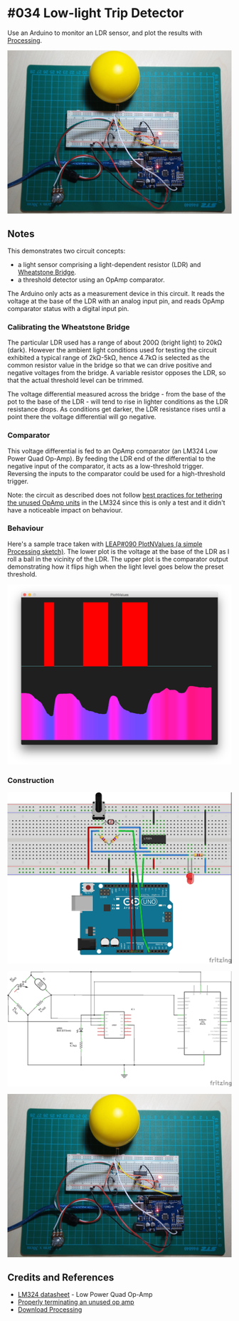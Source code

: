 # #034 Low-light Trip Detector

Use an Arduino to monitor an LDR sensor, and plot the results with [Processing](https://www.processing.org).

![The Build](./assets/Comparator_build.jpg?raw=true)

## Notes

This demonstrates two circuit concepts:

* a light sensor comprising a light-dependent resistor (LDR) and [Wheatstone Bridge](http://en.wikipedia.org/wiki/Wheatstone_bridge).
* a threshold detector using an OpAmp comparator.

The Arduino only acts as a measurement device in this circuit.
It reads the voltage at the base of the LDR with an analog input pin,
and reads OpAmp comparator status with a digital input pin.

### Calibrating the Wheatstone Bridge

The particular LDR used has a range of about 200Ω (bright light) to 20kΩ (dark).
However the ambient light conditions used for testing the circuit exhibited a typical range of 2kΩ-5kΩ,
hence 4.7kΩ is selected as the common resistor value in the bridge so that we can drive positive and negative voltages from the bridge.
A variable resistor opposes the LDR, so that the actual threshold level can be trimmed.

The voltage differential measured across the bridge - from the base of the pot to the base of the LDR -
will tend to rise in lighter conditions as the LDR resistance drops.
As conditions get darker, the LDR resistance rises until a point there the voltage differential will go negative.

### Comparator

This voltage differential is fed to an OpAmp comparator (an LM324 Low Power Quad Op-Amp).
By feeding the LDR end of the differential to the negative input of the comparator, it acts as a low-threshold trigger.
Reversing the inputs to the comparator could be used for a high-threshold trigger.

Note: the circuit as described does not follow
[best practices for tethering the unused OpAmp units](http://www.electronicproducts.com/Analog_Mixed_Signal_ICs/Amplifiers/Properly_terminating_an_unused_op_amp.aspx)
 in the LM324 since this is only a test and it didn't have a noticeable impact on behaviour.

### Behaviour

Here's a sample trace taken with [LEAP#090 PlotNValues (a simple Processing sketch)](https://leap.tardate.com/playground/plotnvalues/).
The lower plot is the voltage at the base of the LDR as I roll a ball in the vicinity of the LDR.
The upper plot is the comparator output demonstrating how it
flips high when the light level goes below the preset threshold.

![processing trace](./assets/processing_trace.png?raw=true)

### Construction

![The Breadboard](./assets/Comparator_bb.jpg?raw=true)

![The Schematic](./assets/Comparator_schematic.jpg?raw=true)

![The Build](./assets/Comparator_build.jpg?raw=true)

## Credits and References

* [LM324 datasheet](https://www.futurlec.com/Linear/LM324N.shtml) - Low Power Quad Op-Amp
* [Properly terminating an unused op amp](http://www.electronicproducts.com/Analog_Mixed_Signal_ICs/Amplifiers/Properly_terminating_an_unused_op_amp.aspx)
* [Download Processing](https://www.processing.org/download/)
